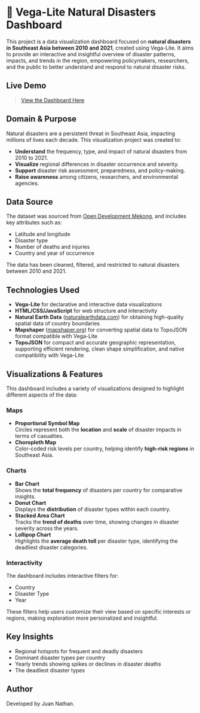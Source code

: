 # 🌋 Vega-Lite Natural Disasters Dashboard

This project is a data visualization dashboard focused on **natural disasters in Southeast Asia between 2010 and 2021**, created using Vega-Lite. It aims to provide an interactive and insightful overview of disaster patterns, impacts, and trends in the region, empowering policymakers, researchers, and the public to better understand and respond to natural disaster risks.

## Live Demo

> [View the Dashboard Here](https://juan-nathan.github.io/natural-disasters-dashboard/)

## Domain & Purpose

Natural disasters are a persistent threat in Southeast Asia, impacting millions of lives each decade. This visualization project was created to:

- **Understand** the frequency, type, and impact of natural disasters from 2010 to 2021.
- **Visualize** regional differences in disaster occurrence and severity.
- **Support** disaster risk assessment, preparedness, and policy-making.
- **Raise awareness** among citizens, researchers, and environmental agencies.

## Data Source

The dataset was sourced from [Open Development Mekong](https://data.opendevelopmentmekong.net/), and includes key attributes such as:

- Latitude and longitude  
- Disaster type  
- Number of deaths and injuries  
- Country and year of occurrence

The data has been cleaned, filtered, and restricted to natural disasters between 2010 and 2021.

## Technologies Used

- **Vega-Lite** for declarative and interactive data visualizations
- **HTML/CSS/JavaScript** for web structure and interactivity
- **Natural Earth Data** ([naturalearthdata.com](https://www.naturalearthdata.com)) for obtaining high-quality spatial data of country boundaries
- **Mapshaper** ([mapshaper.org](https://mapshaper.org)) for converting spatial data to TopoJSON format compatible with Vega-Lite
- **TopoJSON** for compact and accurate geographic representation, supporting efficient rendering, clean shape simplification, and native compatibility with Vega-Lite

## Visualizations & Features

This dashboard includes a variety of visualizations designed to highlight different aspects of the data:

### Maps
- **Proportional Symbol Map**  
  Circles represent both the **location** and **scale** of disaster impacts in terms of casualties.
- **Choropleth Map**  
  Color-coded risk levels per country, helping identify **high-risk regions** in Southeast Asia.

### Charts
- **Bar Chart**  
  Shows the **total frequency** of disasters per country for comparative insights.
- **Donut Chart**  
  Displays the **distribution** of disaster types within each country.
- **Stacked Area Chart**  
  Tracks the **trend of deaths** over time, showing changes in disaster severity across the years.
- **Lollipop Chart**  
  Highlights the **average death toll** per disaster type, identifying the deadliest disaster categories.

### Interactivity
The dashboard includes interactive filters for:
- Country  
- Disaster Type  
- Year

These filters help users customize their view based on specific interests or regions, making exploration more personalized and insightful.

## Key Insights

- Regional hotspots for frequent and deadly disasters
- Dominant disaster types per country
- Yearly trends showing spikes or declines in disaster deaths
- The deadliest disaster types

## Author

Developed by Juan Nathan.













